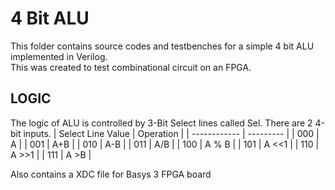 # 4 Bit ALU
This folder contains source codes and testbenches for a simple 4 bit ALU implemented in Verilog.<br>
This was created to test combinational circuit on an FPGA.
## LOGIC
The logic of ALU is controlled by 3-Bit Select lines called Sel. There are 2 4-bit inputs.
| Select Line Value | Operation |
| ------------ | --------- |
|  000         | A         |
|  001         | A+B       |
|  010         | A-B       |
|  011         | A/B       |
|  100         | A % B     |
|  101         | A <<1     |
|  110         | A >>1     |
|  111         | A >B      |

Also contains a XDC file for Basys 3 FPGA board
